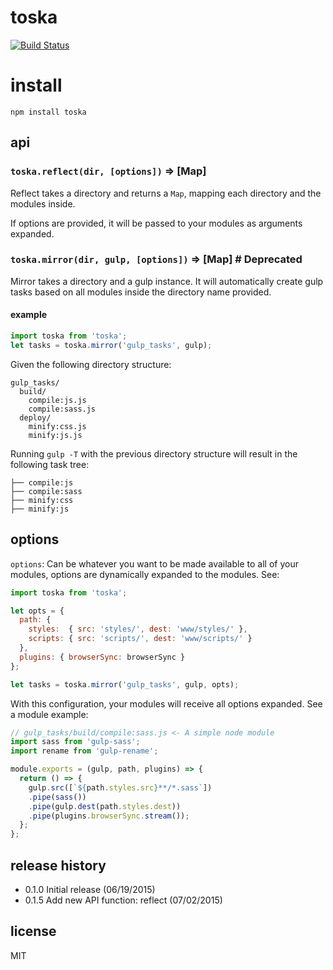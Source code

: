 # toska

[![Build Status](https://travis-ci.org/Nafta7/toska.svg?branch=master)](https://travis-ci.org/Nafta7/toska)

# install
```
npm install toska
```

## api

### `toska.reflect(dir, [options])` => [Map]

Reflect takes a directory and returns a `Map`, mapping each directory and
the modules inside.

If options are provided, it will be passed to your modules as arguments expanded.

### `toska.mirror(dir, gulp, [options])` => [Map] # Deprecated

Mirror takes a directory and a gulp instance. It will automatically create
gulp tasks based on all modules inside the directory name provided.

#### example

```js
import toska from 'toska';
let tasks = toska.mirror('gulp_tasks', gulp);
```
Given the following directory structure:
```
gulp_tasks/
  build/
    compile:js.js
    compile:sass.js
  deploy/
    minify:css.js
    minify:js.js
```
Running `gulp -T` with
the previous directory structure will result in the following task tree:

```
├── compile:js
├── compile:sass
├── minify:css
├── minify:js
```

## options

`options`: Can be whatever you want to be made available to all of your modules,
options are dynamically expanded to the modules. See:

```js
import toska from 'toska';

let opts = {
  path: {
    styles:  { src: 'styles/', dest: 'www/styles/' },
    scripts: { src: 'scripts/', dest: 'www/scripts/' }
  },
  plugins: { browserSync: browserSync }
};

let tasks = toska.mirror('gulp_tasks', gulp, opts);
```

With this configuration, your modules will receive all options expanded. See
a module example:

```js
// gulp_tasks/build/compile:sass.js <- A simple node module
import sass from 'gulp-sass';
import rename from 'gulp-rename';

module.exports = (gulp, path, plugins) => {
  return () => {
    gulp.src([`${path.styles.src}**/*.sass`])
    .pipe(sass())
    .pipe(gulp.dest(path.styles.dest))
    .pipe(plugins.browserSync.stream());
  };
};
```

## release history

* 0.1.0 Initial release (06/19/2015)
* 0.1.5 Add new API function: reflect (07/02/2015)

## license

MIT
